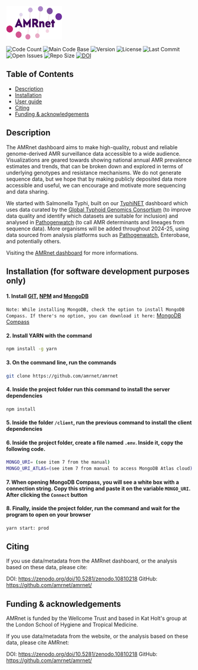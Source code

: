 <img src='assets/img/logo-prod.png' width="150" height="90">    

![Code Count](https://img.shields.io/github/languages/count/amrnet/amrnet)
![Main Code Base](https://img.shields.io/github/languages/top/amrnet/amrnet)
![Version](https://img.shields.io/badge/version-1.0-red)
![License](https://img.shields.io/badge/license-GPLv3-blue)
![Last Commit](https://img.shields.io/github/last-commit/amrnet/amrnet)
![Open Issues](https://img.shields.io/github/issues-raw/amrnet/amrnet)
![Repo Size](https://img.shields.io/github/repo-size/amrnet/amrnet)
[![DOI](https://zenodo.org/badge/615052960.svg)](https://zenodo.org/doi/10.5281/zenodo.10810218)


## Table of Contents

- [Description](#description)
- [Installation](#installation-for-software-development-purposes-only)
- [User guide](https://amrnetdev2-bda07af7e807.herokuapp.com/#/user-guide)
- [Citing](#citing)
- [Funding & acknowledgements](#funding--acknowledgements)


## Description

The AMRnet dashboard aims to make high-quality, robust and reliable genome-derived AMR surveillance data accessible to a wide audience. Visualizations are geared towards showing national annual AMR prevalence estimates and trends, that can be broken down and explored in terms of underlying genotypes and resistance mechanisms. We do not generate sequence data, but we hope that by making publicly deposited data more accessible and useful, we can encourage and motivate more sequencing and data sharing.

We started with Salmonella Typhi, built on our [TyphiNET](https://www.typhi.net/) dashboard which uses data curated by the [Global Typhoid Genomics Consortium](http://typhoidgenomics.org/) (to improve data quality and identify which datasets are suitable for inclusion) and analysed in [Pathogenwatch](http://pathogen.watch/) (to call AMR determinants and lineages from sequence data). More organisms will be added throughout 2024-25, using data sourced from analysis platforms such as [Pathogenwatch](http://pathogen.watch/), Enterobase, and potentially others.

Visiting the [AMRnet dashboard](https://amrnetdev2-bda07af7e807.herokuapp.com/) for more informations.

## Installation (for software development purposes only)

#### 1. Install <a href="https://git-scm.com/">GIT</a>, <a href="https://www.npmjs.com/get-npm">NPM</a> and <a href="https://www.mongodb.com/try/download/community?tck=docs_server">MongoDB</a>

`Note: While installing MongoDB, check the option to install MongoDB Compass. If there's no option, you can download it here:` <a href="https://www.mongodb.com/try/download/compass">MongoDB Compass</a>

#### 2. Install YARN with the command

```sh
npm install -g yarn
```

#### 3. On the command line, run the commands

```sh
git clone https://github.com/amrnet/amrnet
```


#### 4. Inside the project folder run this command to install the server dependencies


```sh
npm install
```

#### 5. Inside the folder `/client`, run the previous command to install the client dependencies


#### 6. Inside the project folder, create a file named `.env`. Inside it, copy the following code.


```sh
MONGO_URI= (see item 7 from the manual)
MONGO_URI_ATLAS=(see item 7 from manual to access MongoDB Atlas cloud)
```

#### 7. When opening MongoDB Compass, you will see a white box with a connection string. Copy this string and paste it on the variable `MONGO_URI`. After clicking the `Connect` button

#### 8. Finally, inside the project folder, run the command and wait for the program to open on your browser

```sh
yarn start: prod
```
## Citing

If you use data/metadata from the AMRnet dashboard, or the analysis based on these data, please cite:

DOI: https://zenodo.org/doi/10.5281/zenodo.10810218
GitHub: https://github.com/amrnet/amrnet/

## Funding & acknowledgements

AMRnet is funded by the Wellcome Trust and based in Kat Holt's group at the London School of Hygiene and Tropical Medicine.



If you use data/metadata from the website, or the analysis based on these data, please cite AMRnet:

DOI: https://zenodo.org/doi/10.5281/zenodo.10810218
GitHub: https://github.com/amrnet/amrnet/
